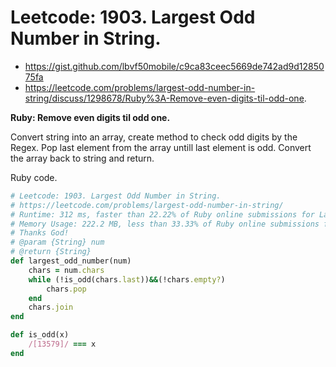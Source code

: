 # Leetcode: 1903. Largest Odd Number in String.

- https://gist.github.com/lbvf50mobile/c9ca83ceec5669de742ad9d1285075fa
- https://leetcode.com/problems/largest-odd-number-in-string/discuss/1298678/Ruby%3A-Remove-even-digits-til-odd-one.

**Ruby: Remove even digits til odd one.**

Convert string into an array, create method to check odd digits by the Regex. Pop last element from the array untill last element is odd. Convert the array back to string and return.


Ruby code.
```Ruby
# Leetcode: 1903. Largest Odd Number in String.
# https://leetcode.com/problems/largest-odd-number-in-string/
# Runtime: 312 ms, faster than 22.22% of Ruby online submissions for Largest Odd Number in String.
# Memory Usage: 222.2 MB, less than 33.33% of Ruby online submissions for Largest Odd Number in String.
# Thanks God!
# @param {String} num
# @return {String}
def largest_odd_number(num)
    chars = num.chars
    while (!is_odd(chars.last))&&(!chars.empty?)
        chars.pop
    end
    chars.join
end

def is_odd(x)
    /[13579]/ === x
end
```

